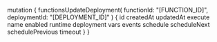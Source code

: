 mutation {
    functionsUpdateDeployment(
        functionId: "[FUNCTION_ID]",
        deploymentId: "[DEPLOYMENT_ID]"
    ) {
        id
        createdAt
        updatedAt
        execute
        name
        enabled
        runtime
        deployment
        vars
        events
        schedule
        scheduleNext
        schedulePrevious
        timeout
    }
}
